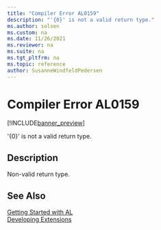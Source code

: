 ```yaml
---
title: "Compiler Error AL0159"
description: "'{0}' is not a valid return type."
ms.author: solsen
ms.custom: na
ms.date: 11/26/2021
ms.reviewer: na
ms.suite: na
ms.tgt_pltfrm: na
ms.topic: reference
author: SusanneWindfeldPedersen
---
```

[//]: # (START>DO_NOT_EDIT)
[//]: # (IMPORTANT:Do not edit any of the content between here and the END>DO_NOT_EDIT.)
[//]: # (Any modifications should be made in the .xml files in the ModernDev repo.)
# Compiler Error AL0159

[!INCLUDE[banner_preview](../includes/banner_preview.md)]

'{0}' is not a valid return type.

## Description
Non-valid return type.  

[//]: # (IMPORTANT: END>DO_NOT_EDIT)
## See Also  
[Getting Started with AL](../devenv-get-started.md)  
[Developing Extensions](../devenv-dev-overview.md)  